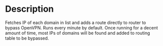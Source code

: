 # Description
Fetches IP of each domain in list and adds a route directly to router to bypass OpenVPN.
Runs every minute by default. Once running for a decent amount of time, most IPs of domains
will be found and added to routing table to be bypassed.

